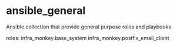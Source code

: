 # ansible_general
Ansible collection that provide general purpose roles and playbooks

roles:
  infra_monkey.base_system
  infra_monkey.postfix_email_client
